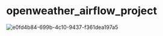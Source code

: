# openweather_airflow_project
![e0fd4b84-699b-4c10-9437-f361dea197a5](https://github.com/AbdallahAmr3398/openweather_airflow_project/assets/141870604/e3010310-5133-40e4-94f7-6ecc00a1d3dd)

